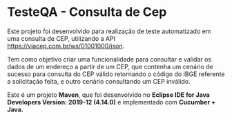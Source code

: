 

# TesteQA - Consulta de Cep

Este projeto foi desenvolvido para realização de teste automatizado em uma consulta de CEP, utilizando a API https://viacep.com.br/ws/01001000/json.

Tem como objetivo criar uma funcionalidade para consultar e validar os dados de um endereço a partir de um CEP, que contenha um cenário de sucesso para consulta do CEP válido retornando o código do IBGE referente a solicitação feita, e outro cenário consultando um CEP inválido.

Este é um projeto **Maven**, que foi desenvolvido no **Eclipse IDE for Java Developers Version: 2019-12 (4.14.0)** e implementado com **Cucumber + Java.**

  
# 

